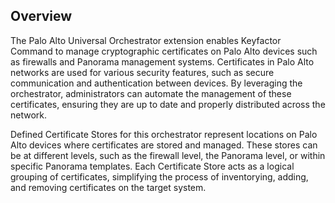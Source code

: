 ## Overview

The Palo Alto Universal Orchestrator extension enables Keyfactor Command to manage cryptographic certificates on Palo Alto devices such as firewalls and Panorama management systems. Certificates in Palo Alto networks are used for various security features, such as secure communication and authentication between devices. By leveraging the orchestrator, administrators can automate the management of these certificates, ensuring they are up to date and properly distributed across the network.

Defined Certificate Stores for this orchestrator represent locations on Palo Alto devices where certificates are stored and managed. These stores can be at different levels, such as the firewall level, the Panorama level, or within specific Panorama templates. Each Certificate Store acts as a logical grouping of certificates, simplifying the process of inventorying, adding, and removing certificates on the target system.

